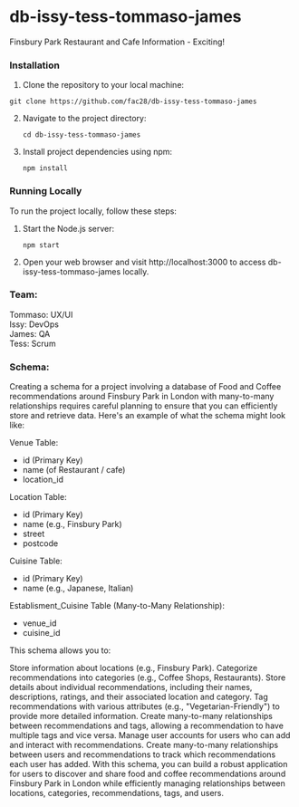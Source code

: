 # db-issy-tess-tommaso-james

Finsbury Park Restaurant and Cafe Information - Exciting!

<!-- You can see the delpoyed site [here](https://hahahub.fly.dev/). -->

### Installation

1.  Clone the repository to your local machine:

```shell
git clone https://github.com/fac28/db-issy-tess-tommaso-james
```

2. Navigate to the project directory:
   ```shell
   cd db-issy-tess-tommaso-james
   ```
3. Install project dependencies using npm:
   ```shell
   npm install
   ```

### Running Locally

To run the project locally, follow these steps:

1. Start the Node.js server:
   ```shell
   npm start
   ```
2. Open your web browser and visit http://localhost:3000 to access db-issy-tess-tommaso-james locally.

### Team:

Tommaso: UX/UI  
Issy: DevOps  
James: QA  
Tess: Scrum

### Schema:

Creating a schema for a project involving a database of Food and Coffee recommendations around Finsbury Park in London with many-to-many relationships requires careful planning to ensure that you can efficiently store and retrieve data. Here's an example of what the schema might look like:

Venue Table:

- id (Primary Key)
- name (of Restaurant / cafe)
- location_id

Location Table:

- id (Primary Key)
- name (e.g., Finsbury Park)
- street
- postcode

Cuisine Table:

- id (Primary Key)
- name (e.g., Japanese, Italian)

Establisment_Cuisine Table (Many-to-Many Relationship):

- venue_id
- cuisine_id

<!-- More options to include...

Recommendations Table:

- recommendation_id (Primary Key)
- name (e.g., "Joe's Coffee", "Tasty Bites")
- description
- rating
- location_id (Foreign Key to Locations Table)
- category_id (Foreign Key to Categories Table)

Tags Table:

- tag_id (Primary Key)
- name (e.g., "Vegetarian-Friendly", "Cozy Atmosphere")

RecommendationTags Table (Many-to-Many Relationship):

- recommendation_id (Foreign Key to Recommendations Table)
- tag_id (Foreign Key to Tags Table)

Users Table:

- user_id (Primary Key)
- username
- email
- password (hashed and salted)

UserRecommendations Table (Many-to-Many Relationship):

- user_id (Foreign Key to Users Table)
- recommendation_id (Foreign Key to Recommendations Table)
- created_at (timestamp for when the user added the recommendation) -->

This schema allows you to:

Store information about locations (e.g., Finsbury Park).
Categorize recommendations into categories (e.g., Coffee Shops, Restaurants).
Store details about individual recommendations, including their names, descriptions, ratings, and their associated location and category.
Tag recommendations with various attributes (e.g., "Vegetarian-Friendly") to provide more detailed information.
Create many-to-many relationships between recommendations and tags, allowing a recommendation to have multiple tags and vice versa.
Manage user accounts for users who can add and interact with recommendations.
Create many-to-many relationships between users and recommendations to track which recommendations each user has added.
With this schema, you can build a robust application for users to discover and share food and coffee recommendations around Finsbury Park in London while efficiently managing relationships between locations, categories, recommendations, tags, and users.
